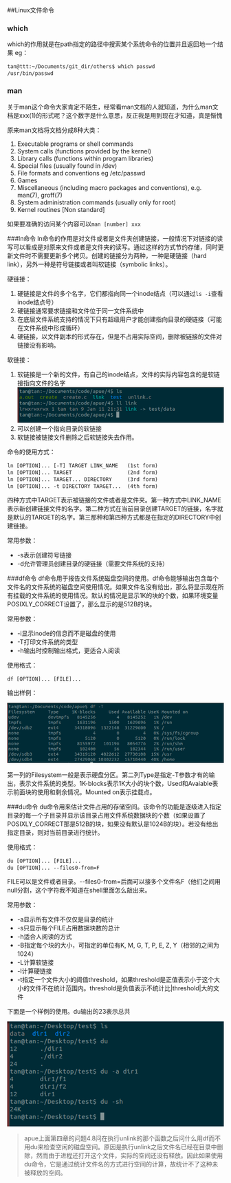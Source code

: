 ##Linux文件命令
### which
which的作用就是在path指定的路径中搜索某个系统命令的位置并且返回地一个结果
eg：

```
tan@ttt:~/Documents/git_dir/others$ which passwd
/usr/bin/passwd
```

### man
关于man这个命令大家肯定不陌生，经常看man文档的人就知道，为什么man文档是xxx(1)的形式呢？这个数字是什么意思，反正我是用到现在才知道，真是惭愧

原来man文档将文档分成8种大类：

1. Executable programs or shell commands
2. System calls (functions provided by the kernel)
3. Library calls (functions within program libraries)
4. Special files (usually found in /dev)
5. File formats and conventions eg /etc/passwd
6. Games
7. Miscellaneous (including macro packages and conventions), e.g. man(7), groff(7)
8. System administration commands (usually only for root)
9. Kernel routines [Non standard]


如果要准确的访问某个内容可以`man [number] xxx`


###ln命令
ln命令的作用是对文件或者是文件夹创建链接，一般情况下对链接的读写可以看成是对原来文件或者是文件夹的读写。通过这样的方式节约存储，同时更新文件时不需要更新多个拷贝。创建的链接分为两种，一种是硬链接（hard link），另外一种是符号链接或者叫软链接（symbolic links）。

硬链接：
1. 硬链接是文件的多个名字，它们都指向同一个inode结点（可以通过`ls -i`查看inode结点号）
2. 硬链接通常要求链接和文件位于同一文件系统中
3. 在底层文件系统支持的情况下只有超级用户才能创建指向目录的硬链接（可能在文件系统中形成循环）
4. 硬链接，以文件副本的形式存在，但是不占用实际空间，删除被链接的文件对链接没有影响。


软链接：
1. 软链接是一个新的文件，有自己的inode结点，文件的实际内容包含的是软链接指向文件的名字
![](img/link.png)
2. 可以创建一个指向目录的软链接
3. 软链接被链接文件删除之后软链接失去作用。

命令的使用方式：
```
ln [OPTION]... [-T] TARGET LINK_NAME   (1st form)
ln [OPTION]... TARGET                  (2nd form)
ln [OPTION]... TARGET... DIRECTORY     (3rd form)
ln [OPTION]... -t DIRECTORY TARGET...  (4th form)
```
四种方式中TARGET表示被链接的文件或者是文件夹。第一种方式中LINK_NAME表示新创建链接文件的名字。第二种方式在当前目录创建TARGET的链接，名字就是默认的TARGET的名字。第三那种和第四种方式都是在指定的DIRECTORY中创建链接。

常用参数：
+ -s表示创建符号链接
+ -d允许管理员创建目录的硬链接（需要文件系统的支持）


###df命令
df命令用于报告文件系统磁盘空间的使用。df命令能够输出包含每个文件名的文件系统的磁盘空间使用情况。如果文件名没有给出，那么将显示现在所有挂载的文件系统的使用情况。默认的情况是显示1K的块的个数，如果环境变量POSIXLY_CORRECT设置了，那么显示的是512B的块。

常用参数：
+ -i显示inode的信息而不是磁盘的使用
+ -T打印文件系统的类型
+ -h输出时控制输出格式，更适合人阅读

使用格式：
```
df [OPTION]... [FILE]...
```

输出样例：

![](img/df.png)

第一列的Filesystem一般是表示硬盘分区。第二列Type是指定-T参数才有的输出，表示文件系统的类型。1K-blocks表示1K大小的块个数，Used和Avaiable表示前面块的使用和剩余情况。Mounted on表示挂载点。


###du命令
du命令用来估计文件占用的存储空间。该命令的功能是逐级进入指定目录的每一个子目录并显示该目录占用文件系统数据块的个数（如果设置了POSIXLY_CORRECT那是512B的块，如果没有默认是1024B的块）。若没有给出指定目录，则对当前目录进行统计。

使用格式：
```
du [OPTION]... [FILE]...
du [OPTION]... --files0-from=F
```
FILE可以是文件或者目录。--files0-from=后面可以接多个文件名F（他们之间用null分割，这个字符我不知道在shell里面怎么敲出来。


常用参数：
+ -a显示所有文件不仅仅是目录的统计
+ -s只显示每个FILE占用数据块数的总计
+ -h适合人阅读的方式
+ -B指定每个块的大小，可指定的单位有K, M, G, T, P, E, Z, Y（相邻的之间为1024）
+ -L计算软链接
+ -l计算硬链接
+ -t指定一个文件大小的阈值threshold，如果threshold是正值表示小于这个大小的文件不在统计范围内。threshold是负值表示不统计比|threshold|大的文件

下面是一个样例的使用。du输出的23表示总共

![](img/du.png)

>apue上面第四章的问题4.8问在执行unlink的那个函数之后问什么用df而不用du来检查空闲的磁盘空间。原因是执行unlink之后文件名已经在目录中删除，然而由于进程还打开这个文件，实际的空间还没有释放。因此如果使用du命令，它是通过统计文件名的方式进行空间的计算，故统计不了这种未被释放的空间。